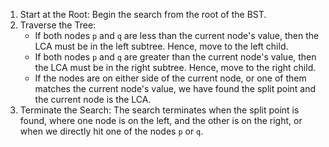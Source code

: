 1. Start at the Root: Begin the search from the root of the BST.
2. Traverse the Tree:
   - If both nodes `p` and `q` are less than the current node's value, then the LCA must be in the left subtree. Hence, move to the left child.
   - If both nodes `p` and `q` are greater than the current node's value, then the LCA must be in the right subtree. Hence, move to the right child.
   - If the nodes are on either side of the current node, or one of them matches the current node's value, we have found the split point and the current node is the LCA.
3. Terminate the Search: The search terminates when the split point is found, where one node is on the left, and the other is on the right, or when we directly hit one of the nodes `p` or `q`.